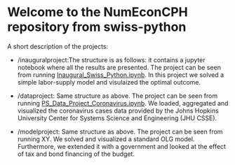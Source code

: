 # Welcome to the NumEconCPH repository from swiss-python

A short description of the projects:

- /inauguralproject:The structure is as follows: it contains a jupyter notebook where all the results are presented. The project can be seen from running [Inaugural_Swiss_Python.ipynb](inauguralproject/Inaugural_Swiss_Python.ipynb). In this project we solved a simple labor-supply model and visulaized the optimal outcome. 

- /dataproject: Same structure as above. The project can be seen from running [PS_Data_Project_Coronavirus.ipynb](PS_Data_Project_Coronavirus.ipynb). We loaded, aggregated and visualized the coronavirus cases data provided by the Johns Hopkins University Center for Systems Science and Engineering (JHU CSSE). 

- /modelproject: Same structure as above. The project can be seen from running XY. We solved and visualized a standard OLG model. Furthermore, we extended it with a government and looked at the effect of tax and bond financing of the budget. 


